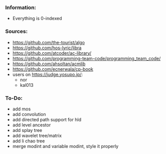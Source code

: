 ### Information:

- Everything is 0-indexed

### Sources:

- https://github.com/the-tourist/algo
- https://github.com/hos-lyric/libra
- https://github.com/atcoder/ac-library/
- https://github.com/programming-team-code/programming_team_code/
- https://github.com/ahsoltan/acmlib
- https://github.com/ecnerwala/cp-book
- users on https://judge.yosupo.jp/:
    - nor
    - kal013

### To-Do:

- add mos
- add convolution
- add directed path support for hld
- add level ancestor
- add splay tree
- add wavelet tree/matrix
- add li chao tree
- merge modint and variable modint, style it properly
